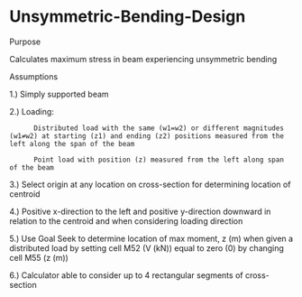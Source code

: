 # Unsymmetric-Bending-Design
Purpose

Calculates maximum stress in beam experiencing unsymmetric bending

Assumptions

1.) Simply supported beam

2.) Loading:

          Distributed load with the same (w1=w2) or different magnitudes (w1≠w2) at starting (z1) and ending (z2) positions measured from the left along the span of the beam
          
          Point load with position (z) measured from the left along span of the beam
          
3.) Select origin at any location on cross-section for determining location of centroid

4.) Positive x-direction to the left and positive y-direction downward in relation to the centroid and when considering loading direction

5.) Use Goal Seek to determine location of max moment, z (m) when given a distributed load by setting cell M52 (V (kN)) equal to zero (0) by changing cell M55 (z (m))

6.) Calculator able to consider up to 4 rectangular segments of cross-section
